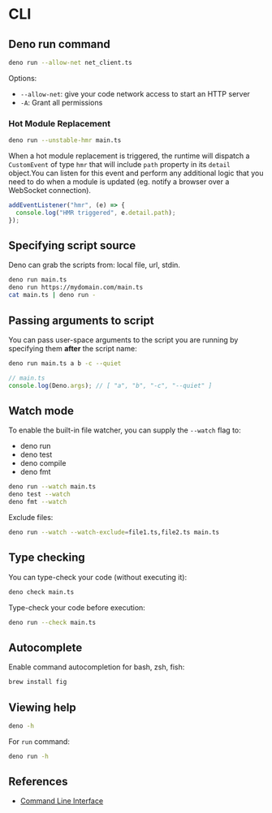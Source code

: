 # CLI

## Deno run command

```sh
deno run --allow-net net_client.ts
```

Options:
- `--allow-net`: give your code network access to start an HTTP server
- `-A`: Grant all permissions


### Hot Module Replacement

```sh
deno run --unstable-hmr main.ts
```

When a hot module replacement is triggered, the runtime will dispatch a `CustomEvent` of type `hmr` that will include `path` property in its `detail` object.You can listen for this event and perform any additional logic that you need to do when a module is updated (eg. notify a browser over a WebSocket connection).

```ts
addEventListener("hmr", (e) => {
  console.log("HMR triggered", e.detail.path);
});
```


## Specifying script source

Deno can grab the scripts from: local file, url, stdin.

```sh
deno run main.ts
deno run https://mydomain.com/main.ts
cat main.ts | deno run -
```


## Passing arguments to script

You can pass user-space arguments to the script you are running by specifying them **after** the script name:

```sh
deno run main.ts a b -c --quiet
```

```ts filename="main.ts"
// main.ts
console.log(Deno.args); // [ "a", "b", "-c", "--quiet" ]
```


## Watch mode

To enable the built-in file watcher, you can supply the `--watch` flag to:
- deno run
- deno test
- deno compile
- deno fmt

```sh
deno run --watch main.ts
deno test --watch
deno fmt --watch
```

Exclude files:
```sh
deno run --watch --watch-exclude=file1.ts,file2.ts main.ts
```


## Type checking

You can type-check your code (without executing it):
```sh
deno check main.ts
```

Type-check your code before execution:
```sh
deno run --check main.ts
```


## Autocomplete

Enable command autocompletion for bash, zsh, fish:

```sh
brew install fig
```


## Viewing help

```sh
deno -h
```

For `run` command:
```sh
deno run -h
```


## References

- [Command Line Interface](https://docs.deno.com/runtime/manual/getting_started/command_line_interface)